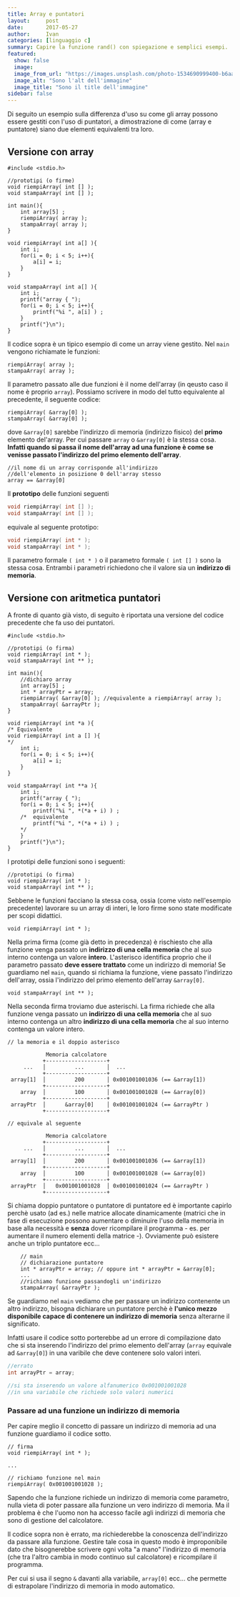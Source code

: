 ```yaml
---
title: Array e puntatori
layout:     post
date:       2017-05-27
author:     Ivan
categories: [linguaggio c]
summary: Capire la funzione rand() con spiegazione e semplici esempi.   
featured:
  show: false
  image: 
  image_from_url: "https://images.unsplash.com/photo-1534690999400-b6aa76c07fa3?ixlib=rb-1.2.1&ixid=eyJhcHBfaWQiOjEyMDd9&auto=format&fit=crop&w=630&q=70"
  image_alt: "Sono l'alt dell'immagine"
  image_title: "Sono il title dell'immagine"
sidebar: false 
---
```


Di seguito un esempio sulla differenza d'uso su come gli array possono essere gestiti con l'uso di puntatori, a dimostrazione di come (array e puntatore) siano due elementi equivalenti tra loro. 

## Versione con array

```
#include <stdio.h>

//prototipi (o firme)
void riempiArray( int [] );
void stampaArray( int [] );

int main(){
    int array[5] ;
    riempiArray( array );
    stampaArray( array );
}

void riempiArray( int a[] ){
    int i; 
    for(i = 0; i < 5; i++){
        a[i] = i;
    }
}

void stampaArray( int a[] ){
    int i; 
    printf("array { ");
    for(i = 0; i < 5; i++){
        printf("%i ", a[i] ) ;
    }
    printf("}\n");
}
```

Il codice sopra è un tipico esempio di come un array viene gestito. Nel `main` vengono richiamate le funzioni: 

```
riempiArray( array );
stampaArray( array );
```

Il parametro passato alle due funzioni è il nome dell'array (in qeusto caso il nome è proprio `array`). Possiamo scrivere in modo del tutto equivalente al precedente, il seguente codice:

```
riempiArray( &array[0] );
stampaArray( &array[0] );
```

dove `&array[0]` sarebbe l'indirizzo di memoria (indirizzo fisico) del **primo** elemento del'array. Per cui passare `array` o `&array[0]` è la stessa cosa. **Infatti quando si passa il nome dell'array ad una funzione è come se venisse passato l'indirizzo del primo elemento dell'array**.

```
//il nome di un array corrisponde all'indirizzo 
//dell'elemento in posizione 0 dell'array stesso
array == &array[0]
```

Il **prototipo** delle funzioni seguenti  

```c
void riempiArray( int [] );
void stampaArray( int [] );
```

equivale al seguente prototipo: 

```c
void riempiArray( int * );
void stampaArray( int * );
```

Il parametro formale `( int * )` o il parametro formale `( int [] )` sono la stessa cosa. Entrambi i parametri richiedono  che il valore sia un **indirizzo di memoria**.

## Versione con aritmetica puntatori
 
A fronte di quanto già visto, di seguito è riportata una versione del codice precedente che fa uso dei puntatori.

```
#include <stdio.h>

//prototipi (o firma)
void riempiArray( int * );
void stampaArray( int ** );

int main(){
    //dichiaro array
    int array[5] ;
    int * arrayPtr = array;
    riempiArray( &array[0] ); //equivalente a riempiArray( array );
    stampaArray( &arrayPtr );
}

void riempiArray( int *a ){
/* Equivalente
void riempiArray( int a [] ){   
*/
    int i; 
    for(i = 0; i < 5; i++){
        a[i] = i;
    }
}

void stampaArray( int **a ){
    int i; 
    printf("array { ");
    for(i = 0; i < 5; i++){
        printf("%i ", *(*a + i) ) ;
    /*  equivalente
        printf("%i ", *(*a + i) ) ;  
    */
    }
    printf("}\n");
}
```

I prototipi delle funzioni sono i seguenti:

```
//prototipi (o firma)
void riempiArray( int * );
void stampaArray( int ** );
```

Sebbene le funzioni facciano la stessa cosa, ossia (come visto nell'esempio precedente) lavorare su un array di interi, le loro firme sono state modificate per scopi didattici. 

```
void riempiArray( int * );
```

Nella prima firma (come già detto in precedenza) è rischiesto che alla funzione venga passato un **indirizzo di una cella memoria** che al suo interno contenga un valore **intero**. L'asterisco identifica proprio che il parametro passato **deve essere trattato** come un indirizzo di memoria! Se guardiamo nel `main`, quando si richiama la funzione, viene passato l'indirizzo dell'array, ossia l'indirizzo del primo elemento dell'array `&array[0]`.

```
void stampaArray( int ** );
```

Nella seconda firma troviamo due asterischi. La firma richiede che alla funzione venga passato un **indirizzo di una cella memoria** che al suo interno contenga un altro **indirizzo di una cella memoria** che al suo interno contenga un valore intero. 

```
// la memoria e il doppio asterisco

            Memoria calcolatore    
           +-------------------+       
     ...   │         ...       │  ...            
           +-------------------+       
 array[1]  │         200       │ 0x001001001036 (== &array[1])
           +-------------------+      
    array  │         100       │ 0x001001001028 (== &array[0])
           +-------------------+  
 arrayPtr  │      &array[0]    │ 0x001001001024 (== &arrayPtr )
           +-------------------+

// equivale al seguente

            Memoria calcolatore    
           +-------------------+       
     ...   │         ...       │  ...            
           +-------------------+       
 array[1]  │         200       │ 0x001001001036 (== &array[1])
           +-------------------+      
    array  │         100       │ 0x001001001028 (== &array[0])
           +-------------------+  
 arrayPtr  │   0x001001001028  │ 0x001001001024 (== &arrayPtr )
           +-------------------+
```

Si chiama doppio puntatore o puntatore di puntatore ed è importante capirlo perchè usato (ad es.) nelle matrice allocate dinamicamente (matrici che in fase di esecuzione possono aumentare o diminuire l'uso della memoria in base alla necessità e  **senza** dover ricompilare il programma - es. per aumentare il numero elementi della matrice -). Ovviamente può esistere anche un triplo puntatore ecc...

```
    // main
    // dichiarazione puntatore
    int * arrayPtr = array; // oppure int * arrayPtr = &array[0];
    ...
    //richiamo funzione passandogli un'indirizzo 
    stampaArray( &arrayPtr );
```

Se guardiamo nel `main` vediamo che per passare un indirizzo contenente un altro indirizzo, bisogna dichiarare un puntatore perchè è **l'unico mezzo disponibile capace di contenere un indirizzo di memoria** senza alterarne il significato. 

Infatti usare il codice sotto porterebbe ad un errore di compilazione dato che si sta inserendo l'indirizzo del primo elemento dell'array (`array` equivale ad `&array[0]`) in una varibile che deve contenere solo valori interi. 

```c
//errato
int arrayPtr = array;

//si sta inserendo un valore alfanumerico 0x001001001028 
//in una variabile che richiede solo valori numerici
```

### Passare ad una funzione un indirizzo di memoria

Per capire meglio il concetto di passare un indirizzo di memoria ad una funzione guardiamo il codice sotto.

```
// firma
void riempiArray( int * );

...

// richiamo funzione nel main
riempiArray( 0x001001001028 );
```

Sapendo che la funzione richiede un indirizzo di memoria come parametro, nulla vieta di poter passare alla funzione un vero indirizzo di memoria. Ma il problema è che l'uomo non ha accesso facile agli indirizzi di memoria che sono di gestione del calcolatore. 

Il codice sopra non è errato, ma richiederebbe la conoscenza dell'indirizzo da passare alla funzione. Gestire tale cosa in questo modo è improponibile dato che bisognerebbe scrivere ogni volta "a mano" l'indirizzo di memoria (che tra l'altro cambia in modo continuo sul calcolatore) e ricompilare il programma. 

Per cui si usa il segno `&` davanti alla variabile, `array[0]` ecc... che permette di estrapolare l'indirizzo di memoria in modo automatico.